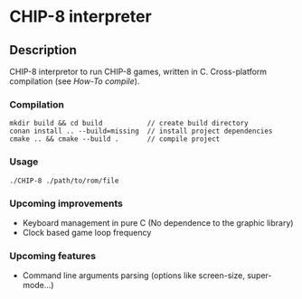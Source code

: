# CHIP-8 interpreter
## Description
CHIP-8 interpretor to run CHIP-8 games, written in C.
Cross-platform compilation (see *How-To compile*).
### Compilation
```shell script
mkdir build && cd build           // create build directory
conan install .. --build=missing  // install project dependencies
cmake .. && cmake --build .       // compile project
```
### Usage
```shell script
./CHIP-8 ./path/to/rom/file
```
### Upcoming improvements
- Keyboard management in pure C (No dependence to the graphic library)
- Clock based game loop frequency

### Upcoming features
- Command line arguments parsing (options like screen-size, super-mode...)
